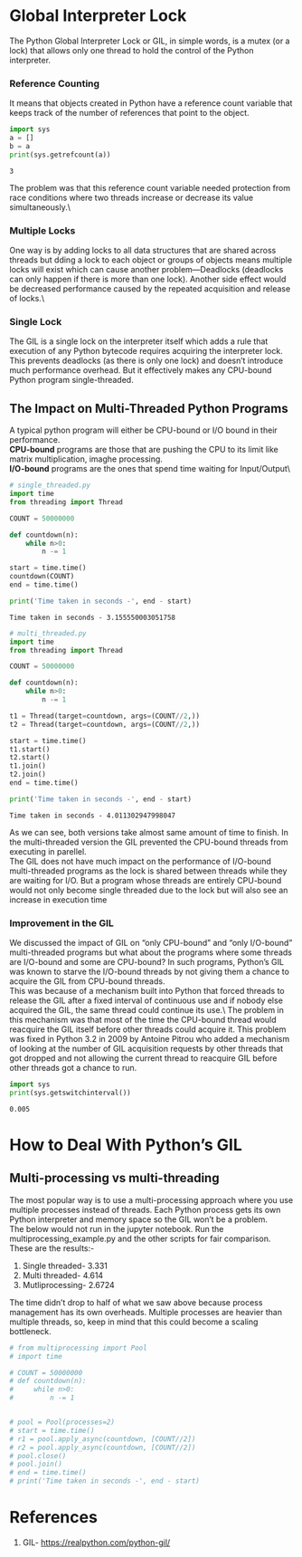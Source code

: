 # Global Interpreter Lock
The Python Global Interpreter Lock or GIL, in simple words, is a mutex (or a lock) that allows only one thread to hold the control of the Python interpreter.


### Reference Counting
It means that objects created in Python have a reference count variable that keeps track of the number of references that point to the object.


```python
import sys
a = []
b = a
print(sys.getrefcount(a))
```

    3
    

The problem was that this reference count variable needed protection from race conditions where two threads increase or decrease its value simultaneously.\
### Multiple Locks
One way is by adding locks to all data structures that are shared across threads but dding a lock to each object or groups of objects means multiple locks will exist which can cause another problem—Deadlocks (deadlocks can only happen if there is more than one lock). Another side effect would be decreased performance caused by the repeated acquisition and release of locks.\
### Single Lock
The GIL is a single lock on the interpreter itself which adds a rule that execution of any Python bytecode requires acquiring the interpreter lock. This prevents deadlocks (as there is only one lock) and doesn’t introduce much performance overhead. But it effectively makes any CPU-bound Python program single-threaded.

## The Impact on Multi-Threaded Python Programs
A typical python program will either be CPU-bound or I/O bound in their performance.\
**CPU-bound** programs are those that are pushing the CPU to its limit like matrix multiplication, imaghe processing.\
**I/O-bound** programs are the ones that spend time waiting for Input/Output\



```python
# single_threaded.py
import time
from threading import Thread

COUNT = 50000000

def countdown(n):
    while n>0:
        n -= 1

start = time.time()
countdown(COUNT)
end = time.time()

print('Time taken in seconds -', end - start)
```

    Time taken in seconds - 3.155550003051758
    


```python
# multi_threaded.py
import time
from threading import Thread

COUNT = 50000000

def countdown(n):
    while n>0:
        n -= 1

t1 = Thread(target=countdown, args=(COUNT//2,))
t2 = Thread(target=countdown, args=(COUNT//2,))

start = time.time()
t1.start()
t2.start()
t1.join()
t2.join()
end = time.time()

print('Time taken in seconds -', end - start)
```

    Time taken in seconds - 4.011302947998047
    

As we can see, both versions take almost same amount of time to finish. In the multi-threaded version the GIL prevented the CPU-bound threads from executing in parellel.\
The GIL does not have much impact on the performance of I/O-bound multi-threaded programs as the lock is shared between threads while they are waiting for I/O. But a program whose threads are entirely CPU-bound would not only become single threaded due to the lock but will also see an increase in execution time


### Improvement in the GIL
We discussed the impact of GIL on “only CPU-bound” and “only I/O-bound” multi-threaded programs but what about the programs where some threads are I/O-bound and some are CPU-bound? In such programs, Python’s GIL was known to starve the I/O-bound threads by not giving them a chance to acquire the GIL from CPU-bound threads.\
This was because of a mechanism built into Python that forced threads to release the GIL after a fixed interval of continuous use and if nobody else acquired the GIL, the same thread could continue its use.\ 
The problem in this mechanism was that most of the time the CPU-bound thread would reacquire the GIL itself before other threads could acquire it. This problem was fixed in Python 3.2 in 2009 by Antoine Pitrou who added a mechanism of looking at the number of GIL acquisition requests by other threads that got dropped and not allowing the current thread to reacquire GIL before other threads got a chance to run.


```python
import sys
print(sys.getswitchinterval())
```

    0.005
    

# How to Deal With Python’s GIL

## Multi-processing vs multi-threading 
The most popular way is to use a multi-processing approach where you use multiple processes instead of threads. Each Python process gets its own Python interpreter and memory space so the GIL won’t be a problem.\
The below would not run in the jupyter notebook. Run the multiprocessing_example.py and the other scripts for fair comparison.
These are the results:-
1. Single threaded- 3.331
2. Multi threaded- 4.614
3. Mutliprocessing- 2.6724

The time didn’t drop to half of what we saw above because process management has its own overheads. Multiple processes are heavier than multiple threads, so, keep in mind that this could become a scaling bottleneck. 


```python
# from multiprocessing import Pool
# import time

# COUNT = 50000000
# def countdown(n):
#     while n>0:
#         n -= 1


# pool = Pool(processes=2)
# start = time.time()
# r1 = pool.apply_async(countdown, [COUNT//2])
# r2 = pool.apply_async(countdown, [COUNT//2])
# pool.close()
# pool.join()
# end = time.time()
# print('Time taken in seconds -', end - start)
```

# References
1. GIL- https://realpython.com/python-gil/
